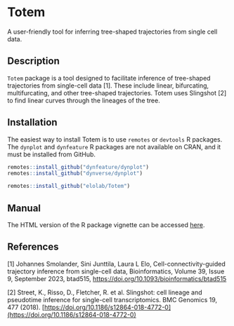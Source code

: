# Totem

A user-friendly tool for inferring tree-shaped trajectories from single cell data. 

## Description

`Totem` package is a tool designed to facilitate inference of tree-shaped trajectories from single-cell
data [1]. These include linear, bifurcating, multifurcating, and other tree-shaped trajectories. Totem uses Slingshot [2] to find linear curves through the lineages of the tree. 


## Installation

The easiest way to install Totem is to use `remotes` or `devtools` R packages. The `dynplot` and  `dynfeature` R packages are not available on CRAN, and it must be installed from GitHub.

```R
remotes::install_github("dynfeature/dynplot")
remotes::install_github("dynverse/dynplot")

remotes::install_github("elolab/Totem")
```

## Manual

The HTML version of the R package vignette can be accessed   [here](https://htmlpreview.github.io/?https://github.com/elolab/Totem-benchmarking/blob/main/Totem.html).


## References

[1] Johannes Smolander, Sini Junttila, Laura L Elo, Cell-connectivity-guided trajectory inference from single-cell data, Bioinformatics, Volume 39, Issue 9, September 2023, btad515, https://doi.org/10.1093/bioinformatics/btad515 

[2] Street, K., Risso, D., Fletcher, R. et al. Slingshot: cell lineage and pseudotime inference for single-cell transcriptomics. BMC Genomics 19, 477 (2018). [https://doi.org/10.1186/s12864-018-4772-0](https://doi.org/10.1186/s12864-018-4772-0)

